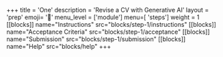 +++
title = 'One'
description = 'Revise a CV with Generative AI'
layout = 'prep'
emoji= '🤖'
menu_level = ['module']
menu=[ 'steps']
weight = 1
[[blocks]]
name="Instructions"
src="blocks/step-1/instructions"
[[blocks]]
name="Acceptance Criteria"
src="blocks/step-1/acceptance"
[[blocks]]
name="Submission"
src="blocks/step-1/submission"
[[blocks]]
name="Help"
src="blocks/help"
+++

